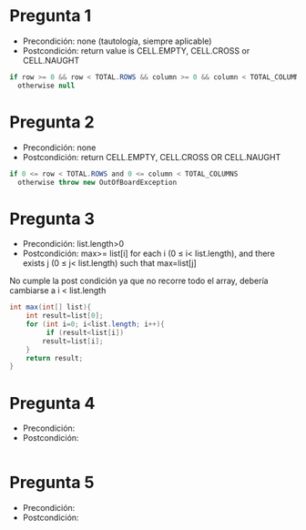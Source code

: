 # Pregunta 1
- Precondición: none (tautología, siempre aplicable)
- Postcondición: return value is CELL.EMPTY, CELL.CROSS or CELL.NAUGHT
```Java
if row >= 0 && row < TOTAL.ROWS && column >= 0 && column < TOTAL_COLUMN
  otherwise null
```

# Pregunta 2
- Precondición: none
- Postcondición: return CELL.EMPTY, CELL.CROSS OR CELL.NAUGHT
```Java
if 0 <= row < TOTAL.ROWS and 0 <= column < TOTAL_COLUMNS
  otherwise throw new OutOfBoardException
```

# Pregunta 3
- Precondición: list.length>0
- Postcondición: max>= list[i] for each i 
  (0 ≤ i< list.length), and there exists j 
  (0 ≤ j< list.length) such that max=list[j]

No cumple la post condición ya que no recorre todo el array, debería cambiarse a i < list.length
```Java
int max(int[] list){
	int result=list[0];
	for (int i=0; i<list.length; i++){
	     if (result<list[i])
		result=list[i];
	}
	return result;
}
```

# Pregunta 4
- Precondición: 
- Postcondición: 
```Java

```

# Pregunta 5
- Precondición: 
- Postcondición:
```Java
```
